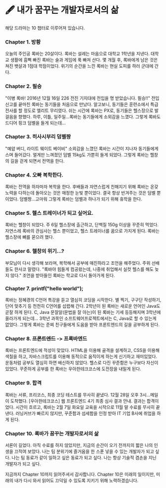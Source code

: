 # 🖋 내가 꿈꾸는 개발자로서의 삶

해당 드라마는 10 챕터로 이루어져 있습니다.

### Chapter 1. 방황

오늘의 주인공 록바는 20살이다. 록바는 설레는 마음으로 대학교 1학년을 지낸다.
대학교 생활에 흠뻑 빠진 록바는 술과 게임에 푹 빠져 산다.
몇 개월 후, 록바에게 남은 것은 쳐진 뱃살과 1점대 학점이었다.
위기의 순간을 느낀 록바는 현실 도피를 하러 군대에 간다.

### Chapter 2. 필승

"이병 록바! 2016년 12월 16일 226 전진 기지대에 전입을 명 받았습니다. 필승!!"
전입 신고를 끝마친 록바는 동기들을 처음으로 만났다.
알고보니, 동기들은 훈련소에서 특급 전사를 할 정도로 엘리트 무리였다.
쉬는 시간에 록바는 PX로, 동기들은 헬스장으로 발걸음을 향했다.
하루, 이틀, 일주일...록바는 동기들에게 소외감을 느꼈다.
그렇게 록바도 드디어 핑크 덤벨을 들게 되는데...

### Chapter 3. 히사시부리 덤벨짱

"예얍 버디, 라이트 웨이트 베이비"
소외감을 느꼈던 록바는 시간이 지나자 동기들에게 스며 들어갔다.
멀게만 느껴졌던 덤벨 15kg도 가뿐히 들게 되었다.
그렇게 록바는 헬창의 길을 걷게 되면서 전역을 한다.

### Chapter 4. 오빠 복학한다.

록바는 전역을 하자마자 복학을 한다.
후배들과 자연스럽게 친해지기 위해 록바는 온갖 노력을 다하는데 돌아오는 것은 매정한 눈빛 뿐이었다.
결국 항상 반겨주는 것은 덤벨 뿐이었다. 덤벨짱...고마워
그렇게 록바는 덤벨과 하나가 되기 위해 휴학을 한다.

### Chapter 5. 헬스 트레이너가 되고 싶어요.

록바는 헬창이 되었다.
주 6일 헬스장에 출근하고, 단백질 150g 이상을 꾸준히 먹었다.
자연스레 록바의 관심사는 헬스 뿐이었고, 헬스 트레이너를 꿈으로 가지게 된다.
록바는 헬스장에 뼈를 묻으려 했다.

### Chapter 6. 헬창의 위기...?

부모님이 다시 생각해 보라며, 복학해서 공부에 매진하라고 조언을 해주었다.
주위 선배들도 한사코 말렸다.
"록바야 힘들게 컴공왔는데, 나중에 취업해서 실컷 헬스를 해도 늦지 않다."
조언을 받아들인 록바는 학교로 다시 돌아가게 된다.

### Chapter 7. printf("hello world");

록바는 정혜경의 C언어 특강을 듣고 열심히 코딩을 시작한다.
별 찍기, 구구단 작성하기, 단어 맞추기 등 천천히 C언어를 섭렵해 간다.
2학년이 된 록바는 새로운 언어인 Java도 곧잘 하게 된다.
C, Java 문잘알(문법을 잘 아는)이 된 록바는 기세 등등해지며 3학년에 올라가게 되는데...
3학년 과목인 소프트웨어프로젝트에서는 C, Java로 할 수 있는게 없었다.
그렇게 록바는 준찌 친구들에게 도움을 받아 프론트엔드의 길을 공부하게 된다.

### Chapter 8. ~~프론트엔드~~ -> 프록바엔드

록바는 프론트엔드에 적성이 맞았다.
HTML을 이용해 골격을 설계하고,
CSS을 이용해 색칠을 하고,
자바스크립트를 이용해 동적으로 움직이게 하는게 신기하고 재미있었다.
운동처럼 공부도 열심히 하면 배신하지 않았다.
헬스로 다진 꾸준함은 누구보다 자신이 있었다.
꾸준하게 공부를 한 록바는 우아한테크코스에 도전장을 내밀게 된다.

### Chapter 9. 합격

록바는 서류, 프리코스, 최종 코딩 테스트를 무사히 끝냈다.
12월 28일 오후 3시...메일이 도착했다.
[우아한테크코스] 웹 프론트엔드 4기 최종 심사 결과 안내.
결과는 합격이었다.
시간이 흐르고,
록바는 2월 7일 화요일 교육을 시작으로 11월 말 수료를 무사히 끝낸다.
러닝커브가 빠르지 않지만, 꾸준함과 섬세함을 인정 받아 IT 기업 B사에 취업을 하게 된다.

### Chapter 10. 록바가 꿈꾸는 개발자로서의 삶

서론이 길었다.
아직 수료를 하지 않았지만, 지금의 순간이 오기 전까지의 짧은 나의 인생을 끄적여 보았다.
나는 팀 분위기에 즐거움을 한 스푼 넣을 수 있는 개발자가 되고 싶다.
나는 팀 동료가 같이 일하고 싶은 동료가 되고 싶다.
나는 항상 기술적 겸손을 지닌 개발자가 되고 싶다.

지금까지 Chapter 10까지 읽어주셔서 감사합니다.
Chapter 10은 미래의 일이지만, 미래의 내가 다시 와서 읽어도 끄덕일 수 있도록 지키기 위해 노력하겠습니다.
